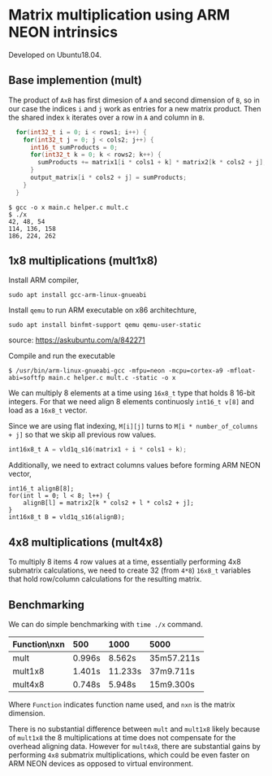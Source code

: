 # Matrix multiplication using ARM NEON intrinsics

Developed on Ubuntu18.04.

## Base implemention (mult)

The product of `AxB` has first dimesion of `A` and second dimension of `B`, so in our case the indices `i` and `j` work as entries for a new matrix product. Then the shared index `k` iterates over a row in `A` and column in `B`.

```c
  for(int32_t i = 0; i < rows1; i++) {
	for(int32_t j = 0; j < cols2; j++) {
	  int16_t sumProducts = 0;
	  for(int32_t k = 0; k < rows2; k++) {
		sumProducts += matrix1[i * cols1 + k] * matrix2[k * cols2 + j];
	  }
	  output_matrix[i * cols2 + j] = sumProducts;
	}
  }
```

```
$ gcc -o x main.c helper.c mult.c
$ ./x
42, 48, 54
114, 136, 158
186, 224, 262
```

## 1x8 multiplications (mult1x8)

Install ARM compiler,

```
sudo apt install gcc-arm-linux-gnueabi
```

Install `qemu` to run ARM executable on x86 architechture,

```
sudo apt install binfmt-support qemu qemu-user-static
```
source: https://askubuntu.com/a/842271

Compile and run the executable

```
$ /usr/bin/arm-linux-gnueabi-gcc -mfpu=neon -mcpu=cortex-a9 -mfloat-abi=softfp main.c helper.c mult.c -static -o x
```


We can multiply 8 elements at a time using `16x8_t` type that holds 8 16-bit integers. For that we need align 8 elements continuosly `int16_t v[8]` and load as a `16x8_t` vector.

Since we are using flat indexing, `M[i][j]` turns to `M[i * number_of_columns + j]` so that we skip all previous row values.
```c
int16x8_t A = vld1q_s16(matrix1 + i * cols1 + k);
```

Additionally, we need to extract columns values before forming ARM NEON vector,

```
int16_t alignB[8];
for(int l = 0; l < 8; l++) {
	alignB[l] = matrix2[k * cols2 + l * cols2 + j];
}
int16x8_t B = vld1q_s16(alignB);
```

## 4x8 multiplications (mult4x8)

To multiply 8 items 4 row values at a time, essentially performing 4x8 submatrix calculations, we need to create 32 (from `4*8`) `16x8_t` variables that hold row/column calculations for the resulting matrix.

## Benchmarking

We can do simple benchmarking with `time ./x` command.

|Function\nxn| 500 | 1000 | 5000 |
|:---        |:---    |:--     |:--- |
|mult        | 0.996s | 8.562s | 35m57.211s |
|mult1x8     | 1.401s | 11.233s | 37m9.711s |
|mult4x8     | 0.748s | 5.948s | 15m9.300s  |

Where `Function` indicates function name used, and `nxn` is the matrix dimension.

There is no substantial difference between `mult` and `mult1x8` likely because of `mult1x8` the 8 multiplications at time does not compensate for the overhead aligning data. However for `mult4x8`, there are substantial gains by performing `4x8` submatrix multiplications, which could be even faster on ARM NEON devices as opposed to virtual environment.
